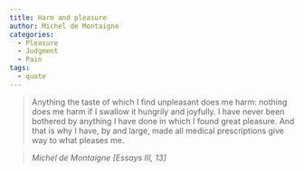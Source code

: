 ```yaml
---
title: Harm and pleasure
author: Michel de Montaigne
categories:
  - Pleasure
  - Judgment
  - Pain
tags:
  - quote
---
```


> Anything the taste of which I find unpleasant does me harm: nothing does me harm if I swallow it hungrily and joyfully. I have never been bothered by anything I have done in which I found great pleasure. And that is why I have, by and large, made all medical prescriptions give way to what pleases me.

> <cite>Michel de Montaigne [Essays III, 13]</cite>

